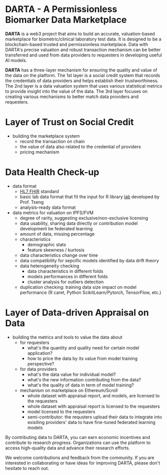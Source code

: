 # DARTA - A Permissionless Biomarker Data Marketplace

**DARTA**  is a web3 project that aims to build an accurate, valuation-based marketplace for biometric/clinical laboratory test data. It is designed to be a blockchain-based trusted and permissionless marketplace. Data with DARTA's precise valuation and robust transaction mechanism can be better transferred and used from data providers to requesters in developing useful AI models.

**DARTA** has a three-layer mechanism for ensuring the quality and value of the data on the platform. 
The 1st layer is a social credit system that records the credentials of data providers and helps establish their trustworthiness. 
The 2nd layer is a data valuation system that uses various statistical metrics to provide insight into the value of the data.
The 3rd layer focuses on creating various mechanisms to better match data providers and requesters.

# Layer of Trust on Social Credit
- building the marketplace system 
    - record the transaction on chain
    - the value of data also related to the credential of providers
    - pricing mechanism 

# Data Health Check-up
- data format 
    - [HL7 FHIR](https://hl7.org/fhir/) standard
    - basic lab data format that fit the input for R library [lab](https://github.com/DHLab-TSENG/lab) developed by Prof. Tseng
    - analysis-ready data format
- data metrics for valuation on IPFS/FVM
    - degree of rarity, suggesting exclusive/non-exclusive licensing
    - data usability, sharing data directly or contribution model development be federated learning
    - amount of data, missing percentage
    - characteristics
        - demographic stats
        - feature skewness / kurtosis
    - data characteristics change over time
    - data compatibility for sepcific models identified by data drift theory
    - data heterogeneity checking
        - data characteristics in different folds
        - models performances in different folds
        - cluster analysis for outliers detection
    - duplication checking: training data size impact on model performance (R caret, Python ScikitLearn/Pytorch, TensorFlow, etc.)

# Layer of Data-driven Appraisal on Data
- building the metrics and tools to value the data about
    - for requesters
        - what's the quantity and quality need for certain model application?
        - how to price the data by its value from model training perspective?
    - for data providers
        - what's the data value for individual model?
        - what's the new information contributing from the data?
        - what's the quality of data in term of model training?
    - mechanism on marketplace on Ethereum/Scroll
        - whole dataset with appraisal report, and models, are licensed to the requesters
        - whole dataset with appraisal report is licensed to the requesters
        - model licensed to the requesters
        - semi-contributor: the requsters upload their data to integrate into exisiting providers' data to have fine-tuned federated learning models
 
By contributing data to DARTA, you can earn economic incentives and contribute to research progress. Organizations can use the platform to access high-quality data and advance their research efforts.

We welcome contributions and feedback from the community. If you are interested in collaborating or have ideas for improving DARTA, please don't hesitate to reach out.
